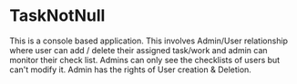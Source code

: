 # TaskNotNull
This is a console based application. This involves Admin/User relationship where user can add / delete their assigned task/work and admin can monitor their check list.  Admins can only see the checklists of users but can't modify it. Admin has the rights of User creation &amp; Deletion.

